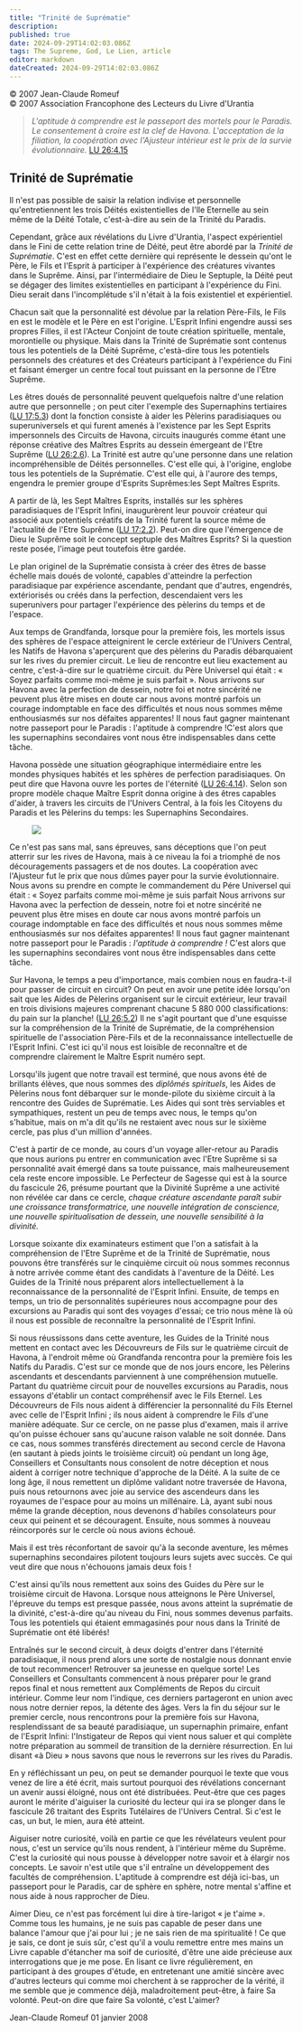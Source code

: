 ```yaml
---
title: "Trinité de Suprématie"
description: 
published: true
date: 2024-09-29T14:02:03.086Z
tags: The Supreme, God, Le Lien, article
editor: markdown
dateCreated: 2024-09-29T14:02:03.086Z
---
```


<p class="v-card v-sheet theme--light grey lighten-3 px-2">© 2007 Jean-Claude Romeuf<br>© 2007 Association Francophone des Lecteurs du Livre d'Urantia</p>

> _L'aptitude à comprendre est le passeport des mortels pour le Paradis. Le consentement à croire est la clef de Havona. L'acceptation de la filiation, la coopération avec l'Ajusteur intérieur est le prix de la survie évolutionnaire._ [LU 26:4.15](/fr/The_Urantia_Book/26#p4_15)

## Trinité de Suprématie

Il n'est pas possible de saisir la relation indivise et personnelle qu'entretiennent les trois Déités existentielles de l'lle Eternelle au sein même de la Déité Totale, c'est-à-dire au sein de la Trinité du Paradis.

Cependant, grâce aux révélations du Livre d'Urantia, l'aspect expérientiel dans le Fini de cette relation trine de Déité, peut être abordé par la _Trinité de Suprématie_. C'est en effet cette dernière qui représente le dessein qu'ont le Père, le Fils et l'Esprit à participer à l'expérience des créatures vivantes dans le Suprême. Ainsi, par l'intermédiaire de Dieu le Septuple, la Déité peut se dégager des limites existentielles en participant à l'expérience du Fini. Dieu serait dans l'incomplétude s'il n'était à la fois existentiel et expérientiel.

Chacun sait que la personnalité est dévolue par la relation Père-Fils, le Fils en est le modèle et le Père en est l'origine. L'Esprit Infini engendre aussi ses propres Filles, il est l'Acteur Conjoint de toute création spirituelle, mentale, morontielle ou physique. Mais dans la Trinité de Suprématie sont contenus tous les potentiels de la Déité Suprême, c'està-dire tous les potentiels personnels des créatures et des Créateurs participant à l'expérience du Fini et faisant émerger un centre focal tout puissant en la personne de l'Etre Suprême.

Les êtres doués de personnalité peuvent quelquefois naître d'une relation autre que personnelle ; on peut citer l'exemple des Supernaphins tertiaires ([LU 17:5.3](/fr/The_Urantia_Book/17#p5_3)) dont la fonction consiste à aider les Pèlerins paradisiaques ou superuniversels et qui furent amenés à l'existence par les Sept Esprits impersonnels des Circuits de Havona, circuits inaugurés comme étant une réponse créative des Maîtres Esprits au dessein émergeant de l'Etre Suprême ([LU 26:2.6](/fr/The_Urantia_Book/26#p2_6)). La Trinité est autre qu'une personne dans une relation incompréhensible de Déités personnelles. C'est elle qui, à l'origine, englobe tous les potentiels de la Suprématie. C'est elle qui, à l'aurore des temps, engendra le premier groupe d'Esprits Suprêmes:les Sept Maîtres Esprits.

A partir de là, les Sept Maîtres Esprits, installés sur les sphères paradisiaques de l'Esprit Infini, inaugurèrent leur pouvoir créateur qui associé aux potentiels créatifs de la Trinité furent la source même de l'actualité de l'Etre Suprême ([LU 17:2.2](/fr/The_Urantia_Book/17#p2_2)). Peut-on dire que l'émergence de Dieu le Suprême soit le concept septuple des Maîtres Esprits? Si la question reste posée, l'image peut toutefois être gardée.

Le plan originel de la Suprématie consista à créer des êtres de basse échelle mais doués de volonté, capables d'atteindre la perfection paradisiaque par expérience ascendante, pendant que d'autres, engendrés, extériorisés ou créés dans la perfection, descendaient vers les superunivers pour partager l'expérience des pèlerins du temps et de l'espace.

Aux temps de Grandfanda, lorsque pour la première fois, les mortels issus des sphères de l'espace atteignirent le cercle extérieur de l'Univers Central, les Natifs de Havona s'aperçurent que des pèlerins du Paradis débarquaient sur les rives du premier circuit. Le lieu de rencontre eut lieu exactement au centre, c'est-à-dire sur le quatrième circuit. du Père Universel qui était : « Soyez parfaits comme moi-même je suis parfait ». Nous arrivons sur Havona avec la perfection de dessein, notre foi et notre sincérité ne peuvent plus être mises en doute car nous avons montré parfois un courage indomptable en face des difficultés et nous nous sommes même enthousiasmés sur nos défaites apparentes! II nous faut gagner maintenant notre passeport pour le Paradis : l'aptitude à comprendre !C'est alors que les supernaphins secondaires vont nous être indispensables dans cette tâche.

Havona possède une situation géographique intermédiaire entre les mondes physiques habités et les sphères de perfection paradisiaques. On peut dire que Havona ouvre les portes de l'éternité ([LU 26:4.14](/fr/The_Urantia_Book/26#p4_14)). Selon son propre modèle chaque Maître Esprit donna origine à des êtres capables d'aider, à travers les circuits de l'Univers Central, à la fois les Citoyens du Paradis et les Pèlerins du temps: les Supernaphins Secondaires.

<figure id="Figure_8" class="image urantiapedia image-style-align-left">
<img src="/image/article/Le_Lien/images_01/035.jpg">
</figure>

Ce n'est pas sans mal, sans épreuves, sans déceptions que l'on peut atterrir sur les rives de Havona, mais à ce niveau la foi a triomphé de nos découragements passagers et de nos doutes. La coopération avec l'Ajusteur fut le prix que nous dûmes payer pour la survie évolutionnaire. Nous avons su prendre en compte le commandement du Pére Universel qui était : « Soyez parfaits comme moi-même je suis parfait Nous arrivons sur Havona avec la perfection de dessein, notre foi et notre sincérité ne peuvent plus être mises en doute car nous avons montré parfois un courage indomptable en face des difficultés et nous nous sommes même enthousiasmés sur nos défaites apparentes! Il nous faut gagner maintenant notre passeport pour le Paradis : _l'aptitude à comprendre !_ C'est alors que les supernaphins secondaires vont nous être indispensables dans cette tâche.

Sur Havona, le temps a peu d'importance, mais combien nous en faudra-t-il pour passer de circuit en circuit? On peut en avoir une petite idée lorsqu'on sait que les Aides de Pèlerins organisent sur le circuit extérieur, leur travail en trois divisions majeures comprenant chacune 5 880 000 classifications: du pain sur la planche! ([LU 26:5.2](/fr/The_Urantia_Book/26#p5_2)) Il ne s'agit pourtant que d'une esquisse sur la compréhension de la Trinité de Suprématie, de la compréhension spirituelle de l'association Père-Fils et de la reconnaissance intellectuelle de l'Esprit Infini. C'est ici qu'il nous est loisible de reconnaître et de comprendre clairement le Maître Esprit numéro sept.

Lorsqu'ils jugent que notre travail est terminé, que nous avons été de brillants élèves, que nous sommes des _diplômés spirituels_, les Aides de Pèlerins nous font débarquer sur le monde-pilote du sixième circuit à la rencontre des Guides de Suprématie. Les Aides qui sont très serviables et sympathiques, restent un peu de temps avec nous, le temps qu'on s'habitue, mais on m'a dit qu'ils ne restaient avec nous sur le sixième cercle, pas plus d'un million d'années.

C'est à partir de ce monde, au cours d'un voyage aller-retour au Paradis que nous aurions pu entrer en communication avec l'Etre Suprême si sa personnalité avait émergé dans sa toute puissance, mais malheureusement cela reste encore impossible. Le Perfecteur de Sagesse qui est à la source du fascicule 26, présume pourtant que la Divinité Suprême a une activité non révélée car dans ce cercle, _chaque créature ascendante paraît subir une croissance transformatrice, une nouvelle intégration de conscience, une nouvelle spiritualisation de dessein, une nouvelle sensibilité à la divinité._

Lorsque soixante dix examinateurs estiment que l'on a satisfait à la compréhension de l'Etre Suprême et de la Trinité de Suprématie, nous pouvons être transférés sur le cinquième circuit où nous sommes reconnus à notre arrivée comme étant des candidats à l'aventure de la Déité. Les Guides de la Trinité nous préparent alors intellectuellement à la reconnaissance de la personnalité de l'Esprit Infini. Ensuite, de temps en temps, un trio de personnalités supérieures nous accompagne pour des excursions au Paradis qui sont des voyages d'essai; ce trio nous mène là où il nous est possible de reconnaître la personnalité de l'Esprit Infini.

Si nous réussissons dans cette aventure, les Guides de la Trinité nous mettent en contact avec les Découvreurs de Fils sur le quatrième circuit de Havona, à l'endroit même où Grandfanda rencontra pour la première fois les Natifs du Paradis. C'est sur ce monde que de nos jours encore, les Pèlerins ascendants et descendants parviennent à une compréhension mutuelle. Partant du quatrième circuit pour de nouvelles excursions au Paradis, nous essayons d'établir un contact compréhensif avec le Fils Eternel. Les Découvreurs de Fils nous aident à différencier la personnalité du Fils Eternel avec celle de l'Esprit Infini ; ils nous aident à comprendre le Fils d'une manière adéquate. Sur ce cercle, on ne passe plus d'examen, mais il arrive qu'on puisse échouer sans qu'aucune raison valable ne soit donnée. Dans ce cas, nous sommes transférés directement au second cercle de Havona (en sautant à pieds joints le troisième circuit) où pendant un long âge, Conseillers et Consultants nous consolent de notre déception et nous aident à corriger notre technique d'approche de la Déité. A la suite de ce long âge, il nous remettent un diplôme validant notre traversée de Havona, puis nous retournons avec joie au service des ascendeurs dans les royaumes de l'espace pour au moins un millénaire. Là, ayant subi nous même la grande déception, nous devenons d'habiles consolateurs pour ceux qui peinent et se découragent. Ensuite, nous sommes à nouveau réincorporés sur le cercle où nous avions échoué.

Mais il est très réconfortant de savoir qu'à la seconde aventure, les mêmes supernaphins secondaires pilotent toujours leurs sujets avec succès. Ce qui veut dire que nous n'échouons jamais deux fois !

C'est ainsi qu'ils nous remettent aux soins des Guides du Père sur le troisième circuit de Havona. Lorsque nous atteignons le Père Universel, l'épreuve du temps est presque passée, nous avons atteint la suprématie de la divinité, c'est-à-dire qu'au niveau du Fini, nous sommes devenus parfaits. Tous les potentiels qui étaient emmagasinés pour nous dans la Trinité de Suprématie ont été libérés!

Entraînés sur le second circuit, à deux doigts d'entrer dans l'éternité paradisiaque, il nous prend alors une sorte de nostalgie nous donnant envie de tout recommencer! Retrouver sa jeunesse en quelque sorte! Les Conseillers et Consultants commencent à nous préparer pour le grand repos final et nous remettent aux Compléments de Repos du circuit intérieur. Comme leur nom l'indique, ces derniers partageront en union avec nous notre dernier repos, la détente des âges. Vers la fin du séjour sur le premier cercle, nous rencontrons pour la première fois sur Havona, resplendissant de sa beauté paradisiaque, un supernaphin primaire, enfant de l'Esprit Infini: l'Instigateur de Repos qui vient nous saluer et qui complète notre préparation au sommeil de transition de la dernière résurrection. En lui disant «à Dieu » nous savons que nous le reverrons sur les rives du Paradis.

En y réfléchissant un peu, on peut se demander pourquoi le texte que vous venez de lire a été écrit, mais surtout pourquoi des révélations concernant un avenir aussi éloigné, nous ont été distribuées. Peut-être que ces pages auront le mérite d'aiguiser la curiosité du lecteur qui ira se plonger dans le fascicule 26 traitant des Esprits Tutélaires de l'Univers Central. Si c'est le cas, un but, le mien, aura été atteint.

Aiguiser notre curiosité, voilà en partie ce que les révélateurs veulent pour nous, c'est un service qu'ils nous rendent, à l'intérieur même du Suprême. C'est la curiosité qui nous pousse à développer notre savoir et à élargir nos concepts. Le savoir n'est utile que s'il entraîne un développement des facultés de compréhension. L'aptitude à comprendre est déjà ici-bas, un passeport pour le Paradis, car de sphère en sphère, notre mental s'affine et nous aide à nous rapprocher de Dieu.

Aimer Dieu, ce n'est pas forcément lui dire à tire-larigot « je t'aime ». Comme tous les humains, je ne suis pas capable de peser dans une balance l'amour que j'ai pour lui ; je ne sais rien de ma spiritualité ! Ce que je sais, ce dont je suis sûr, c'est qu'il a voulu remettre entre mes mains un Livre capable d'étancher ma soif de curiosité, d'être une aide précieuse aux interrogations que je me pose. En lisant ce livre régulièrement, en participant à des groupes d'étude, en entretenant une amitié sincère avec d'autres lecteurs qui comme moi cherchent à se rapprocher de la vérité, il me semble que je commence déjà, maladroitement peut-être, à faire Sa volonté. Peut-on dire que faire Sa volonté, c'est L'aimer?

Jean-Claude Romeuf
01 janvier 2008